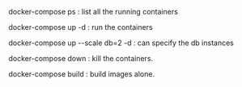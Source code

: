 docker-compose ps : list all the running containers 

docker-compose up -d : run the containers

docker-compose up --scale db=2 -d : can specify the db instances

docker-compose down : kill the containers.

docker-compose build : build images alone.
